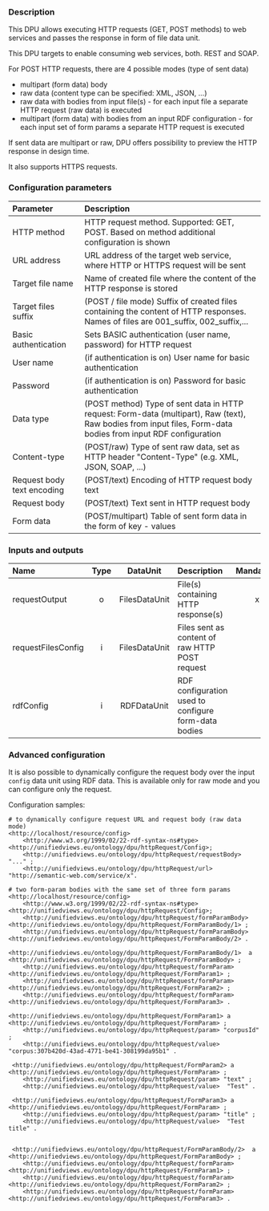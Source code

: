 ### Description

This DPU allows executing HTTP requests (GET, POST methods) to web services and passes the response in form of file data unit.

This DPU targets to enable consuming web services, both. REST and SOAP.

For POST HTTP requests, there are 4 possible modes (type of sent data)
* multipart (form data) body
* raw data (content type can be specified: XML, JSON, ...)
* raw data with bodies from input file(s)  - for each input file a separate HTTP request (raw data) is executed
* multipart (form data) with bodies from an input RDF configuration - for each input set of form params a separate HTTP request is executed

If sent data are multipart or raw, DPU offers possibility to preview the HTTP response in design time.

It also supports HTTPS requests.

### Configuration parameters

|Parameter | Description                                                              |
|:----|:----|
|HTTP method | HTTP request method. Supported: GET, POST. Based on method additional configuration is shown |
|URL address | URL address of the target web service, where HTTP or HTTPS request will be sent |
|Target file name| Name of created file where the content of the HTTP response is stored |
|Target files suffix | (POST / file mode) Suffix of created files containing the content of HTTP responses. Names of files are 001_suffix, 002_suffix,...|
|Basic authentication | Sets BASIC authentication (user name, password) for HTTP request |
|User name | (if authentication is on) User name for basic authentication |
|Password | (if authentication is on) Password for basic authentication |
|Data type | (POST method) Type of sent data in HTTP request: Form-data (multipart), Raw (text), Raw bodies from input files, Form-data bodies from input RDF configuration  |
|Content-type| (POST/raw) Type of sent raw data, set as HTTP header "Content-Type" (e.g. XML, JSON, SOAP, ...)|
|Request body text encoding | (POST/text) Encoding of HTTP request body text |
|Request body | (POST/text) Text sent in HTTP request body |
|Form data | (POST/multipart) Table of sent form data in the form of key - values |

### Inputs and outputs

|Name |Type | DataUnit | Description | Mandatory |
|:--------|:------:|:------:|:-------------|:---------------------:|
|requestOutput |o| FilesDataUnit | File(s) containing HTTP response(s) |x|
|requestFilesConfig |i| FilesDataUnit | Files sent as content of raw HTTP POST request | |
|rdfConfig |i| RDFDataUnit | RDF configuration used to configure form-data bodies | |

### Advanced configuration

It is also possible to dynamically configure the request body over the input `config` data unit using RDF data.
This is available only for raw mode and you can configure only the request.

Configuration samples:

```turtle
# to dynamically configure request URL and request body (raw data mode)
<http://localhost/resource/config>
    <http://www.w3.org/1999/02/22-rdf-syntax-ns#type> <http://unifiedviews.eu/ontology/dpu/httpRequest/Config>;
    <http://unifiedviews.eu/ontology/dpu/httpRequest/requestBody> "..." ;
    <http://unifiedviews.eu/ontology/dpu/httpRequest/url> "http://semantic-web.com/service/x".
```


```turtle
# two form-param bodies with the same set of three form params
<http://localhost/resource/config>
    <http://www.w3.org/1999/02/22-rdf-syntax-ns#type> <http://unifiedviews.eu/ontology/dpu/httpRequest/Config>;
    <http://unifiedviews.eu/ontology/dpu/httpRequest/formParamBody> <http://unifiedviews.eu/ontology/dpu/httpRequest/FormParamBody/1> ;
    <http://unifiedviews.eu/ontology/dpu/httpRequest/formParamBody> <http://unifiedviews.eu/ontology/dpu/httpRequest/FormParamBody/2> .

<http://unifiedviews.eu/ontology/dpu/httpRequest/FormParamBody/1>  a <http://unifiedviews.eu/ontology/dpu/httpRequest/FormParamBody> ;
    <http://unifiedviews.eu/ontology/dpu/httpRequest/formParam> <http://unifiedviews.eu/ontology/dpu/httpRequest/FormParam1> ;
    <http://unifiedviews.eu/ontology/dpu/httpRequest/formParam> <http://unifiedviews.eu/ontology/dpu/httpRequest/FormParam2> ;
    <http://unifiedviews.eu/ontology/dpu/httpRequest/formParam> <http://unifiedviews.eu/ontology/dpu/httpRequest/FormParam3> .

<http://unifiedviews.eu/ontology/dpu/httpRequest/FormParam1> a <http://unifiedviews.eu/ontology/dpu/httpRequest/FormParam> ;
    <http://unifiedviews.eu/ontology/dpu/httpRequest/param> "corpusId" ;
    <http://unifiedviews.eu/ontology/dpu/httpRequest/value>  "corpus:307b420d-43ad-4771-be41-308199da95b1" .

 <http://unifiedviews.eu/ontology/dpu/httpRequest/FormParam2> a <http://unifiedviews.eu/ontology/dpu/httpRequest/FormParam> ;
    <http://unifiedviews.eu/ontology/dpu/httpRequest/param> "text" ;
    <http://unifiedviews.eu/ontology/dpu/httpRequest/value>  "Test" .

 <http://unifiedviews.eu/ontology/dpu/httpRequest/FormParam3> a <http://unifiedviews.eu/ontology/dpu/httpRequest/FormParam> ;
    <http://unifiedviews.eu/ontology/dpu/httpRequest/param> "title" ;
    <http://unifiedviews.eu/ontology/dpu/httpRequest/value>  "Test title" .


 <http://unifiedviews.eu/ontology/dpu/httpRequest/FormParamBody/2>  a <http://unifiedviews.eu/ontology/dpu/httpRequest/FormParamBody> ;
    <http://unifiedviews.eu/ontology/dpu/httpRequest/formParam> <http://unifiedviews.eu/ontology/dpu/httpRequest/FormParam1> ;
    <http://unifiedviews.eu/ontology/dpu/httpRequest/formParam> <http://unifiedviews.eu/ontology/dpu/httpRequest/FormParam2> ;
    <http://unifiedviews.eu/ontology/dpu/httpRequest/formParam> <http://unifiedviews.eu/ontology/dpu/httpRequest/FormParam3> .
```
